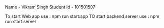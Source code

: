 Name - Vikram Singh
Student Id - 101501507

To start Web app use : npm run start:app
TO start backend server use : npm run start:server 
